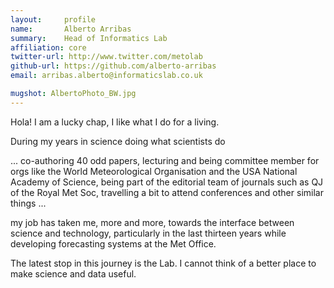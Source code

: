 ```yaml
---
layout:     profile
name:       Alberto Arribas
summary:    Head of Informatics Lab
affiliation: core
twitter-url: http://www.twitter.com/metolab
github-url: https://github.com/alberto-arribas
email: arribas.alberto@informaticslab.co.uk

mugshot: AlbertoPhoto_BW.jpg
---
```


Hola! I am a lucky chap, I like what I do for a living.

During my years in science doing what scientists do

... co-authoring 40 odd papers, lecturing and being committee member for orgs like the World Meteorological Organisation and the USA National Academy of Science, being part of the editorial team of journals such as QJ of the Royal Met Soc, travelling a bit to attend conferences and other similar things ...

 my job has taken me, more and more, towards the interface between science and technology, particularly in the last thirteen years while developing forecasting systems at the Met Office.

The latest stop in this journey is the Lab. I cannot think of a better place to make science and data useful.
